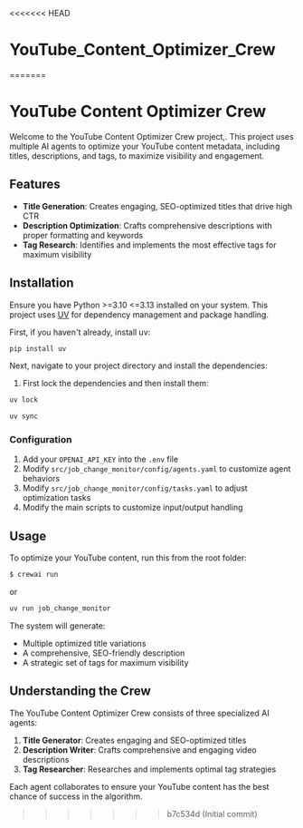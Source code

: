 <<<<<<< HEAD
# YouTube_Content_Optimizer_Crew
=======
# YouTube Content Optimizer Crew

Welcome to the YouTube Content Optimizer Crew project,. This project uses multiple AI agents to optimize your YouTube content metadata, including titles, descriptions, and tags, to maximize visibility and engagement.

## Features

- **Title Generation**: Creates engaging, SEO-optimized titles that drive high CTR
- **Description Optimization**: Crafts comprehensive descriptions with proper formatting and keywords
- **Tag Research**: Identifies and implements the most effective tags for maximum visibility

## Installation

Ensure you have Python >=3.10 <=3.13 installed on your system. This project uses [UV](https://docs.astral.sh/uv/) for dependency management and package handling.

First, if you haven't already, install uv:

```bash
pip install uv
```

Next, navigate to your project directory and install the dependencies:

1. First lock the dependencies and then install them:
```bash
uv lock
```
```bash
uv sync
```

### Configuration

1. Add your `OPENAI_API_KEY` into the `.env` file
2. Modify `src/job_change_monitor/config/agents.yaml` to customize agent behaviors
3. Modify `src/job_change_monitor/config/tasks.yaml` to adjust optimization tasks
4. Modify the main scripts to customize input/output handling

## Usage

To optimize your YouTube content, run this from the root folder:

```bash
$ crewai run
```
or
```bash
uv run job_change_monitor
```

The system will generate:
- Multiple optimized title variations
- A comprehensive, SEO-friendly description
- A strategic set of tags for maximum visibility

## Understanding the Crew

The YouTube Content Optimizer Crew consists of three specialized AI agents:

1. **Title Generator**: Creates engaging and SEO-optimized titles
2. **Description Writer**: Crafts comprehensive and engaging video descriptions
3. **Tag Researcher**: Researches and implements optimal tag strategies

Each agent collaborates to ensure your YouTube content has the best chance of success in the algorithm.


>>>>>>> b7c534d (Initial commit)
